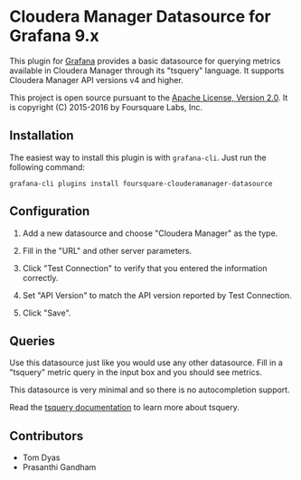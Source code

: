 <!-- This README file is going to be the one displayed on the Grafana.com website for your plugin -->

Cloudera Manager Datasource for Grafana 9.x
===========================================

This plugin for [Grafana](http://grafana.org) provides a basic datasource for querying metrics
available in Cloudera Manager through its "tsquery" language. It supports Cloudera Manager API
versions v4 and higher.

This project is open source pursuant to the [Apache License, Version 2.0](https://www.apache.org/licenses/LICENSE-2.0).
It is copyright (C) 2015-2016 by Foursquare Labs, Inc.


Installation
------------

The easiest way to install this plugin is with `grafana-cli`. Just run the following command:

```
grafana-cli plugins install foursquare-clouderamanager-datasource
```

Configuration
-------------

1. Add a new datasource and choose "Cloudera Manager" as the type.

2. Fill in the "URL" and other server parameters.

3. Click "Test Connection" to verify that you entered the information correctly.

4. Set "API Version" to match the API version reported by Test Connection.

5. Click "Save".

Queries
-------

Use this datasource just like you would use any other datasource. Fill in a "tsquery"
metric query in the input box and you should see metrics.

This datasource is very minimal and so there is no autocompletion support.

Read the [tsquery documentation](https://www.cloudera.com/documentation/enterprise/latest/topics/cm_dg_tsquery.html)
to learn more about tsquery.


Contributors
------------

- Tom Dyas
- Prasanthi Gandham

